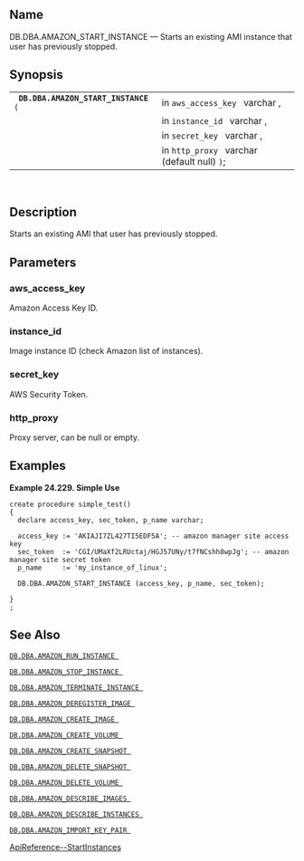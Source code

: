 <div id="fn_amazon_start_instance" class="refentry">

<div class="titlepage">

</div>

<div class="refnamediv">

## Name

DB.DBA.AMAZON_START_INSTANCE — Starts an existing AMI instance that user
has previously stopped.

</div>

<div class="refsynopsisdiv">

## Synopsis

<div id="fsyn_amazon_start_instance" class="funcsynopsis">

|                                           |                                              |
|-------------------------------------------|----------------------------------------------|
| ` `**`DB.DBA.AMAZON_START_INSTANCE`**` (` | in `aws_access_key ` varchar ,               |
|                                           | in `instance_id ` varchar ,                  |
|                                           | in `secret_key ` varchar ,                   |
|                                           | in `http_proxy ` varchar (default null) `)`; |

<div class="funcprototype-spacer">

 

</div>

</div>

</div>

<div id="desc_amazon_start_instance" class="refsect1">

## Description

Starts an existing AMI that user has previously stopped.

</div>

<div id="params_amazon_start_instance" class="refsect1">

## Parameters

<div id="id97512" class="refsect2">

### aws_access_key

Amazon Access Key ID.

</div>

<div id="id97515" class="refsect2">

### instance_id

Image instance ID (check Amazon list of instances).

</div>

<div id="id97518" class="refsect2">

### secret_key

AWS Security Token.

</div>

<div id="id97521" class="refsect2">

### http_proxy

Proxy server, can be null or empty.

</div>

</div>

<div id="examples_amazon_start_instance" class="refsect1">

## Examples

<div id="ex_amazon_start_instance" class="example">

**Example 24.229. Simple Use**

<div class="example-contents">

``` programlisting
create procedure simple_test()
{
  declare access_key, sec_token, p_name varchar;

  access_key := 'AKIAJI7ZL427TI5EDF5A'; -- amazon manager site access key
  sec_token  := 'CGI/UMaXf2LRUctaj/HGJ57UNy/t7fNCshh8wpJg'; -- amazon manager site secret token
  p_name     := 'my_instance_of_linux';

  DB.DBA.AMAZON_START_INSTANCE (access_key, p_name, sec_token);

}
;
```

</div>

</div>

  

</div>

<div id="seealso_amazon_start_instance" class="refsect1">

## See Also

<a href="fn_amazon_run_instance.html" class="link"
title="DB.DBA.AMAZON_RUN_INSTANCE"><code
class="function">DB.DBA.AMAZON_RUN_INSTANCE </code></a>

<a href="fn_amazon_stop_instance.html" class="link"
title="DB.DBA.AMAZON_STOP_INSTANCE"><code
class="function">DB.DBA.AMAZON_STOP_INSTANCE </code></a>

<a href="fn_amazon_terminate_instance.html" class="link"
title="DB.DBA.AMAZON_TERMINATE_INSTANCE"><code
class="function">DB.DBA.AMAZON_TERMINATE_INSTANCE </code></a>

<a href="fn_amazon_deregister_image.html" class="link"
title="DB.DBA.AMAZON_DEREGISTER_IMAGE"><code
class="function">DB.DBA.AMAZON_DEREGISTER_IMAGE </code></a>

<a href="fn_amazon_create_image.html" class="link"
title="DB.DBA.AMAZON_CREATE_IMAGE"><code
class="function">DB.DBA.AMAZON_CREATE_IMAGE </code></a>

<a href="fn_amazon_create_volume.html" class="link"
title="DB.DBA.AMAZON_CREATE_VOLUME"><code
class="function">DB.DBA.AMAZON_CREATE_VOLUME </code></a>

<a href="fn_amazon_create_snapshot.html" class="link"
title="DB.DBA.AMAZON_CREATE_SNAPSHOT"><code
class="function">DB.DBA.AMAZON_CREATE_SNAPSHOT </code></a>

<a href="fn_amazon_delete_snapshot.html" class="link"
title="DB.DBA.AMAZON_DELETE_SNAPSHOT"><code
class="function">DB.DBA.AMAZON_DELETE_SNAPSHOT </code></a>

<a href="fn_amazon_delete_volume.html" class="link"
title="DB.DBA.AMAZON_DELETE_VOLUME"><code
class="function">DB.DBA.AMAZON_DELETE_VOLUME </code></a>

<a href="fn_amazon_describe_images.html" class="link"
title="DB.DBA.AMAZON_DESCRIBE_IMAGES"><code
class="function">DB.DBA.AMAZON_DESCRIBE_IMAGES </code></a>

<a href="fn_amazon_describe_instances.html" class="link"
title="DB.DBA.AMAZON_DESCRIBE_INSTANCES"><code
class="function">DB.DBA.AMAZON_DESCRIBE_INSTANCES </code></a>

<a href="fn_amazon_import_key_pair.html" class="link"
title="DB.DBA.AMAZON_IMPORT_KEY_PAIR"><code
class="function">DB.DBA.AMAZON_IMPORT_KEY_PAIR </code></a>

<a
href="http://docs.aws.amazon.com/AWSEC2/latest/APIReference/ApiReference-query-StartInstances.html"
class="ulink" target="_top">ApiReference--StartInstances</a>

</div>

</div>
